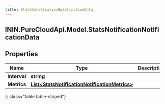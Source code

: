 ```yaml
---
title: StatsNotificationNotificationData
---
```

## ININ.PureCloudApi.Model.StatsNotificationNotificationData

## Properties

|Name | Type | Description | Notes|
|------------ | ------------- | ------------- | -------------|
| **Interval** | **string** |  | [optional] |
| **Metrics** | [**List&lt;StatsNotificationNotificationMetrics&gt;**](StatsNotificationNotificationMetrics.html) |  | [optional] |
{: class="table table-striped"}


